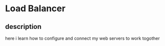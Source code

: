 # Load Balancer 

## description
here i learn how to configure and connect my web servers to work togother
